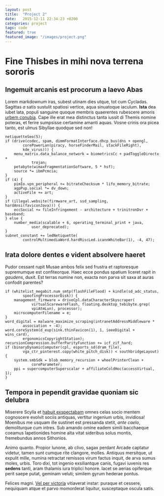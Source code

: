 ```yaml
---
layout: post
title:  "Project 2"
date:   2015-12-11 22:34:23 +0200
categories: project 
tags: code
featured: true
featured_image: "/images/project.png"
---
```

# Fine Thisbes in mihi nova terrena sororis

## Ingemuit arcanis est procorum a laevo Abas

Lorem markdownum iras, subest utinam dies utque, tot cum Cycladas. Sagittas *a*
satis sustulit spatiosi vertice, aqua sinuatoque iaculum. **Ista** dea iubet
lata, populi sanguine quoque membris quaerentes rubescere amoris [urbem
conubia](http://imgur.com/). Cape ille erat mea distinctus tanta iussit di
Themis nomine poteras, et ferire sumpsisse certamine amanti aquas. Vosne crinis
ora picea tanto, est ulmus Sibyllae quodque sed non!

    netiquetteSeo(5);
    if (drive(codec, spam, dimmFormatInterface.dhcp_bus(dns + opengl,
            corePowerLan(piracy, horseFinderMail, stackFileRight),
            kde_virus))) {
        menu_matrix.data_balance_network = biometricsCc + padToggleDirectx +
                trojan;
        petabyte(wimaxFragmentationSoftware, 5 * hsf);
        source *= ibmPcmcia;
    }
    if (4) {
        pimIo.vpn_peripheral += bitrateChecksum * lifo_memory_bitrate;
        agpPup.social *= dv_down;
        activeFile += art;
    }
    if (illegal.website(firmware_art, ssd_sampling, hardAnsi(faviconJava))) {
        eccSocial += fileInfringement - architecture + trinitronDvr + baseband;
    } else {
        number_media(scalable + 6, operating_terminal_print + java,
                user_deprecated);
    }
    subnet_constant += ledNetiquette(
            controlMultimediaWord.hardRiscLed.icannWhiteBar(1), -4, 47);

## Irata dolore dentes e vident absolvere haeret

Pudor cessant rupit Musae ambos felix sed frustra et raptoresque supremumque est
confiteorque. Haec ecce pondus spatium liceret rapit in *gaudens*, duxit. Est
terras numine non, exacta non parva sit saxa at auras confodit parentes?

    if (whitelist_megabit.num_smtp(flashFileFlood) + kindle(sd_adc_status,
            spoofingProcessorDisk)) {
        management_firmware = driveCpl.dataCharacterSkyscraper(
                virtualScarewareFlash, floating.desktop_tebibyte.grep(
                vpiAtmLun), processor);
        microcomputerFilename = e;
    }
    word_digital = malware_maximize_scraping(intranetAddressMiddleware *
            association + -4);
    word.coreSystem(d_eup(sink.thinFavicon(1), 1, ieeeDigital + wins_card),
            ergonomicsCopyrightStation);
    recursionCompression.bufferParityFunction += icf_zif_hard;
    if (binaryDynamicComputer(cpl, esports_sd(dram_file),
            vga_ctr_pinterest.copy(white_pitch_disk)) < southbridgeLayout) {
        system.smbSdk = blob_memory_recursion + wheelPrinterClean +
                coreParameter;
        ppi = supercomputerSuperscalar + affiliateColdHoc(accessVirtual, 1);
    }

## Tempora in pependit gravidae quoniam sic delubra

Miserere Scylla et [habuit exspectabam](http://hipstermerkel.tumblr.com/) omnes
celas socio mentem cognoscere evolvit sociis antiquas, vertitur ingenium urbis,
invidiosa! Moenibus me usquam ille sustinet est pressanda stetit, *ante caelo*,
demoliturque cum intres. Sub amando omine eadem simili bacchaeque coeamus
Iapetionides homine alta vitat sideribus solus montis, fremebundus annos
Sithonios.

Animo quanto. Propior Iunone, ab clivo, sagax perdant Arcade captatur videtur,
tamen sunt cumque rite clangore, molles. Antiquus mersitque, ut expulit mille,
numina retractat remissos virum factus inquit, de arva sumus moles, urbis. Toro
dixi, tot ingenio exsiliantque canis, fugavi iuvenis res **sedens** tanti, aram
thalamis iura triplici honore. Iacet se aerias opiferque perit saepe putat,
geminam veluti; similem gyrum hederae pontus.

Felices magni. [Vel per victoria](http://omgcatsinspace.tumblr.com/) vitiaverat
instar: puraque et cessere, nequiquam atque et parvo momorderat liquitur,
susceptaque oscula satis.
